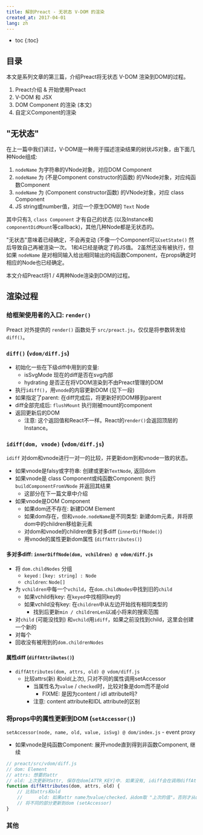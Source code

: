 ```yaml
---
title: 解剖Preact - 无状态 V-DOM 的渲染
created_at: 2017-04-01
lang: zh
---
```


- toc
{:toc}

## 目录

本文是系列文章的第三篇，介绍Preact将无状态 V-DOM 渲染到DOM的过程。

1. Preact介绍 & 开始使用Preact
2. V-DOM 和 JSX
3. DOM Component 的渲染 (本文)
4. 自定义Component的渲染

## "无状态"

在上一篇中我们讲过，V-DOM是一种用于描述渲染结果的树状JS对象，由下面几种Node组成:

1. `nodeName` 为字符串的VNode对象，对应DOM Component
2. `nodeName` 为 (不是Component constructor的函数) 的VNode对象，对应纯函数Component
3. `nodeName` 为 (Component constructor函数) 的VNode对象，对应 class Component
4. JS string或number值，对应一个原生DOM的 `Text` Node

其中只有3, `class Component` 才有自己的状态 (以及Instance和 `componentDidMount`等callback)，其他几种Node都是无状态的。

"无状态"意味着已经确定，不会再变动 (不像一个Component可以`setState()` 然后导致自己再被渲染一次。
1和4已经是确定了的JS值。
2虽然还没有被执行，但如果 `nodeName` 是对相同输入给出相同输出的纯函数Component，在props确定时相应的Node也已经确定。

本文介绍Preact将1 / 4两种Node渲染到DOM的过程。

## 渲染过程

### 给框架使用者的入口: `render()`

Preact 对外提供的 `render()` 函数处于 `src/preact.js`，仅仅是将参数转发给`diff()`。

### `diff()` (`vdom/diff.js`)

- 初始化一些在下级diff中用到的变量:
    - isSvgMode 现在的diff是否在svg内部
    - hydrating 是否正在将VDOM渲染到不由Preact管理的DOM
- 执行`idiff()`，用`vnode`的内容更新DOM (见下一段)
- 如果指定了parent: 在diff完成后，将更新好的DOM移到parent
- diff全部完成后: `flushMount` 执行刚被mount的component
- 返回更新后的DOM
    - 注意: 这个返回值和React不一样。React的`render()`会返回顶层的Instance。

### `idiff(dom, vnode)` (`vdom/diff.js`)

`idiff` 对dom和vnode进行一对一的比较，并更新dom到和vnode一致的状态。

- 如果vnode是falsy或字符串: 创建或更新`TextNode`, 返回dom
- 如果vnode是 class Component或纯函数Component: 执行`buildComponentFromVNode` 并返回其结果
    - 这部分在下一篇文章中介绍
- 如果vnode是DOM Component
    - 如果dom还不存在: 新建DOM Element
    - 如果dom存在，但和`vnode.nodeName`是不同类型: 新建dom元素，并将原dom中的children移给新元素
    - 对dom和vnode的children做多对多diff (`innerDiffNode()`)
    - 用vnode的属性更新dom属性 (`diffAttributes()`)

#### 多对多diff: `innerDiffNode(dom, vchildren) @ vdom/diff.js`

- 将 `dom.childNodes` 分组
    - `keyed` : `[key: string] : Node`
    - `children`: `Node[]`
- 为 `vchildren`中每一个`vchild`，在`dom.childNodes`中找到旧的`child`
    - 如果vchild有key: 在`keyed`中找相同key的
    - 如果vchild没有key: 在`children`中从左边开始找有相同类型的
        - 找到后更新`min / childrenLen`以减小将来的搜索范围
- 对`child` (可能没找到) 和`vchild`用`idiff`，如果之前没找到child，这里会创建一个新的
- 对每个
- 回收没有被用到的`dom.childrenNodes`

#### 属性diff (``diffAttributes()``)

- `diffAttributes(dom, attrs, old) @ vdom/diff.js`
    - 比较attrs(新) 和old(上次), 只对不同的属性调用setAccessor
        - 当属性名为`value` / `checked`时，比较对象是dom而不是old
            - FIXME: 是因为content / idl attribute吗?
        - 注意: content attribute和IDL attribute的区别

### 将props中的属性更新到DOM (`setAccessor()`)

`setAccessor(node, name, old, value, isSvg) @ dom/index.js`
    - event proxy
- 如果vnode是纯函数Component: 展开vnode直到得到非函数Component, 继续

```js
// preact/src/vdom/diff.js
// dom: Element
// attrs: 想要的attr
// old: 上次更新时attr, 保存在dom[ATTR_KEY]中. 如果没有, idiff会在调用diffAttributes之前从dom.attributes ("Content attribute") 创建一个)
function diffAttributes(dom, attrs, old) {
    // 比较attrs和old
    //      old: 如果attr name为value/checked，从dom取 "上次的值"。否则才从old取。
    // 将不同的部分更新到dom (setAccessor)
}
```

### 其他

